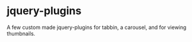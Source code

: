 # jquery-plugins

A few custom made jquery-plugins for tabbin, a carousel, and for viewing thumbnails. 
